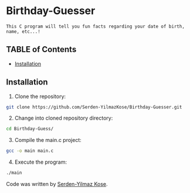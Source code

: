 # Birthday-Guesser
    This C program will tell you fun facts regarding your date of birth, name, etc...!
## TABLE of Contents
- [Installation](#installation)


## Installation
1. Clone the repository:
```bash
git clone https://github.com/Serden-YilmazKose/Birthday-Guesser.git
```

2. Change into cloned repository directory:
```bash
cd Birthday-Guess/
```

3. Compile the main.c project:
```bash
gcc -o main main.c
```

4. Execute the program:
```bash
./main
```

Code was written by [Serden-Yilmaz Kose](https://github.com/Serden-YilmazKose).
